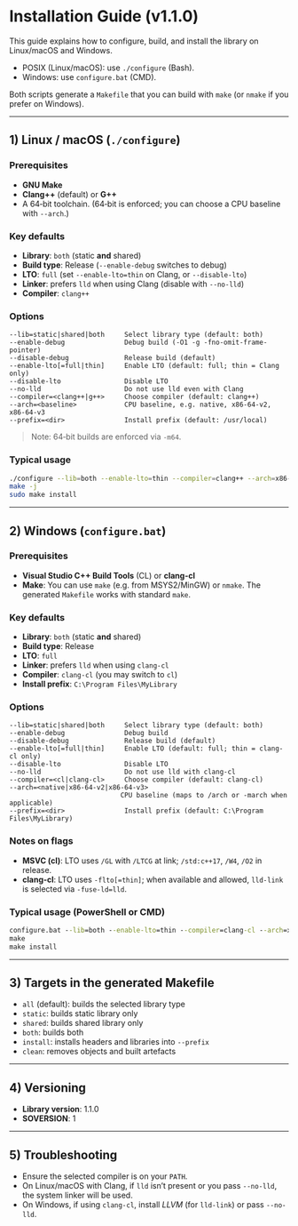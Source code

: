 # Installation Guide (v1.1.0)

This guide explains how to configure, build, and install the library on Linux/macOS and Windows.

- POSIX (Linux/macOS): use `./configure` (Bash).
- Windows: use `configure.bat` (CMD).

Both scripts generate a `Makefile` that you can build with `make` (or `nmake` if you prefer on Windows).

---

## 1) Linux / macOS (`./configure`)

### Prerequisites
- **GNU Make**
- **Clang++** (default) or **G++**
- A 64‑bit toolchain. (64‑bit is enforced; you can choose a CPU baseline with `--arch`.)

### Key defaults
- **Library**: `both` (static **and** shared)
- **Build type**: Release (`--enable-debug` switches to debug)
- **LTO**: `full` (set `--enable-lto=thin` on Clang, or `--disable-lto`)
- **Linker**: prefers `lld` when using Clang (disable with `--no-lld`)
- **Compiler**: `clang++`

### Options
```
--lib=static|shared|both     Select library type (default: both)
--enable-debug               Debug build (-O1 -g -fno-omit-frame-pointer)
--disable-debug              Release build (default)
--enable-lto[=full|thin]     Enable LTO (default: full; thin = Clang only)
--disable-lto                Disable LTO
--no-lld                     Do not use lld even with Clang
--compiler=<clang++|g++>     Choose compiler (default: clang++)
--arch=<baseline>            CPU baseline, e.g. native, x86-64-v2, x86-64-v3
--prefix=<dir>               Install prefix (default: /usr/local)
```
> Note: 64‑bit builds are enforced via `-m64`.

### Typical usage
```bash
./configure --lib=both --enable-lto=thin --compiler=clang++ --arch=x86-64-v3
make -j
sudo make install
```

---

## 2) Windows (`configure.bat`)

### Prerequisites
- **Visual Studio C++ Build Tools** (CL) or **clang-cl**
- **Make**: You can use `make` (e.g. from MSYS2/MinGW) or `nmake`. The generated `Makefile` works with standard `make`.

### Key defaults
- **Library**: `both` (static **and** shared)
- **Build type**: Release
- **LTO**: `full`
- **Linker**: prefers `lld` when using `clang-cl`
- **Compiler**: `clang-cl` (you may switch to `cl`)
- **Install prefix**: `C:\Program Files\MyLibrary`

### Options
```
--lib=static|shared|both     Select library type (default: both)
--enable-debug               Debug build
--disable-debug              Release build (default)
--enable-lto[=full|thin]     Enable LTO (default: full; thin = clang-cl only)
--disable-lto                Disable LTO
--no-lld                     Do not use lld with clang-cl
--compiler=<cl|clang-cl>     Choose compiler (default: clang-cl)
--arch=<native|x86-64-v2|x86-64-v3>
                            CPU baseline (maps to /arch or -march when applicable)
--prefix=<dir>               Install prefix (default: C:\Program Files\MyLibrary)
```

### Notes on flags
- **MSVC (cl)**: LTO uses `/GL` with `/LTCG` at link; `/std:c++17`, `/W4`, `/O2` in release.
- **clang-cl**: LTO uses `-flto[=thin]`; when available and allowed, `lld-link` is selected via `-fuse-ld=lld`.

### Typical usage (PowerShell or CMD)
```cmd
configure.bat --lib=both --enable-lto=thin --compiler=clang-cl --arch=x86-64-v3
make
make install
```

---

## 3) Targets in the generated Makefile
- `all` (default): builds the selected library type
- `static`: builds static library only
- `shared`: builds shared library only
- `both`: builds both
- `install`: installs headers and libraries into `--prefix`
- `clean`: removes objects and built artefacts

---

## 4) Versioning
- **Library version**: 1.1.0
- **SOVERSION**: 1

---

## 5) Troubleshooting
- Ensure the selected compiler is on your `PATH`.
- On Linux/macOS with Clang, if `lld` isn’t present or you pass `--no-lld`, the system linker will be used.
- On Windows, if using `clang-cl`, install *LLVM* (for `lld-link`) or pass `--no-lld`.
